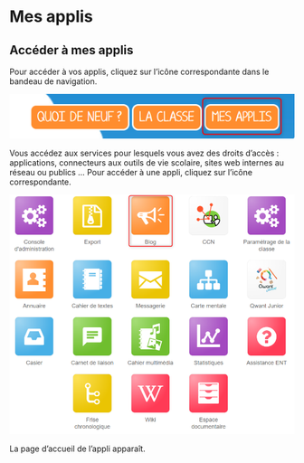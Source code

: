 # Mes applis

## Accéder à mes applis

Pour accéder à vos applis, cliquez sur l’icône correspondante dans le bandeau de navigation.

![](.gitbook/assets/mesapplis1d-1%20%281%29%20%281%29.png)

Vous accédez aux services pour lesquels vous avez des droits d’accès : applications, connecteurs aux outils de vie scolaire, sites web internes au réseau ou publics … Pour accéder à une appli, cliquez sur l’icône correspondante.

![](.gitbook/assets/blog-mesapplis-1-1%20%281%29%20%281%29.png)

La page d’accueil de l’appli apparaît.

